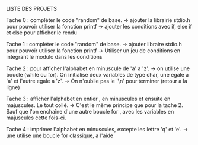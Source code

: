 LISTE DES PROJETS

Tache 0 : compléter le code "random" de base.
-> ajouter la librairie stdio.h pour pouvoir utiliser la fonction printf
-> ajouter les conditions avec if, else if et else pour afficher le rendu

Tache 1 : compléter le code "random" de base.
-> ajouter libraire stdio.h pour pouvoir utiliser la fonction printf
-> Utiliser un jeu de conditions en integrant le modulo dans les conditions

Tache 2 : pour afficher l'alphabet en minuscule de 'a' a 'z'.
-> on utilise une boucle (while ou for). On initialise deux variables de type char, une egale a 'a' et l'autre egale a 'z'.
-> On n'oublie pas le '\n' pour terminer (retour a la ligne)

Tache 3 : afficher l'alphabet en entier , en minuscules et ensuite en majuscules. Le tout collé.
-> C'est le même principe que pour la tache 2. Sauf que l'on enchaîne d'une autre boucle for , avec les variables en majuscules cette fois-ci.

Tache 4 : imprimer l'alphabet en minuscules, excepte les lettre 'q' et 'e'.
-> une utilise une boucle for classique, a l'aide 
